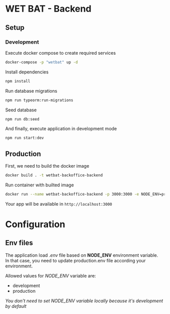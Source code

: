 # WET BAT - Backend

## Setup
### Development
Execute docker compose to create required services
```bash
docker-compose -p "wetbat" up -d
```

Install dependencies
```bash
npm install
```

Run database migrations
```bash
npm run typeorm:run-migrations
```

Seed database
```bash
npm run db:seed
```

And finally, execute application in development mode
```bash
npm run start:dev
```

## Production
First, we need to build the docker image
```bash
docker build . -t wetbat-backoffice-backend
```

Run container with builted image
```bash
docker run --name wetbat-backoffice-backend -p 3000:3000 -e NODE_ENV=production wetbat-backoffice-backend
```

Your app will be available in `http://localhost:3000`


# Configuration
## Env files
The application load *.env* file based on **NODE_ENV** environment variable.  
In that case, you need to update production.env file according your environment.

Allowed values for *NODE_ENV* variable are:
* development
* production

_You don't need to set NODE_ENV variable locally because it's *development* by default_